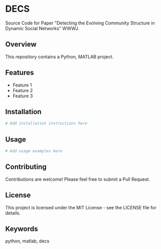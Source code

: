 # DECS

Source Code for Paper "Detecting the Evolving Community Structure in Dynamic Social Networks" WWWJ.

## Overview

This repository contains a Python, MATLAB project.

## Features

- Feature 1
- Feature 2
- Feature 3

## Installation

```bash
# Add installation instructions here
```

## Usage

```bash
# Add usage examples here
```

## Contributing

Contributions are welcome! Please feel free to submit a Pull Request.

## License

This project is licensed under the MIT License - see the LICENSE file for details.

## Keywords

python, matlab, decs
